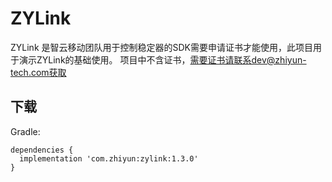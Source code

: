# ZYLink
ZYLink 是智云移动团队用于控制稳定器的SDK需要申请证书才能使用，此项目用于演示ZYLink的基础使用。
项目中不含证书，需要证书请联系dev@zhiyun-tech.com获取

## 下载

Gradle:
```
dependencies {
  implementation 'com.zhiyun:zylink:1.3.0'
}
```